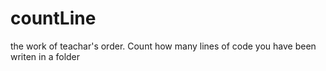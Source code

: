 # countLine
the work of teachar's order.
Count how many lines of code you have been writen in a folder 
